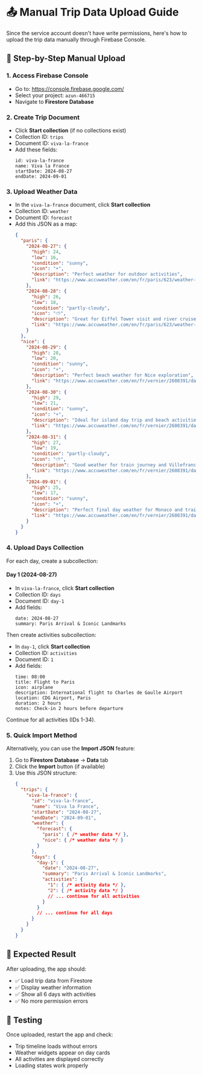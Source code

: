 # 📤 Manual Trip Data Upload Guide

Since the service account doesn't have write permissions, here's how to upload the trip data manually through Firebase Console.

## 🎯 Step-by-Step Manual Upload

### 1. **Access Firebase Console**
- Go to: https://console.firebase.google.com/
- Select your project: `azun-466715`
- Navigate to **Firestore Database**

### 2. **Create Trip Document**
- Click **Start collection** (if no collections exist)
- Collection ID: `trips`
- Document ID: `viva-la-france`
- Add these fields:
  ```
  id: viva-la-france
  name: Viva la France
  startDate: 2024-08-27
  endDate: 2024-09-01
  ```

### 3. **Upload Weather Data**
- In the `viva-la-france` document, click **Start collection**
- Collection ID: `weather`
- Document ID: `forecast`
- Add this JSON as a map:
  ```json
  {
    "paris": {
      "2024-08-27": {
        "high": 24,
        "low": 16,
        "condition": "sunny",
        "icon": "☀️",
        "description": "Perfect weather for outdoor activities",
        "link": "https://www.accuweather.com/en/fr/paris/623/weather-forecast/623?day=28"
      },
      "2024-08-28": {
        "high": 26,
        "low": 18,
        "condition": "partly-cloudy",
        "icon": "⛅",
        "description": "Great for Eiffel Tower visit and river cruise",
        "link": "https://www.accuweather.com/en/fr/paris/623/weather-forecast/623?day=29"
      }
    },
    "nice": {
      "2024-08-29": {
        "high": 28,
        "low": 20,
        "condition": "sunny",
        "icon": "☀️",
        "description": "Perfect beach weather for Nice exploration",
        "link": "https://www.accuweather.com/en/fr/vernier/2608391/daily-weather-forecast/2608391?day=30"
      },
      "2024-08-30": {
        "high": 29,
        "low": 21,
        "condition": "sunny",
        "icon": "☀️",
        "description": "Ideal for island day trip and beach activities",
        "link": "https://www.accuweather.com/en/fr/vernier/2608391/daily-weather-forecast/2608391?day=31"
      },
      "2024-08-31": {
        "high": 27,
        "low": 19,
        "condition": "partly-cloudy",
        "icon": "⛅",
        "description": "Good weather for train journey and Villefranche visit",
        "link": "https://www.accuweather.com/en/fr/vernier/2608391/daily-weather-forecast/2608391?day=32"
      },
      "2024-09-01": {
        "high": 25,
        "low": 17,
        "condition": "sunny",
        "icon": "☀️",
        "description": "Perfect final day weather for Monaco and train back",
        "link": "https://www.accuweather.com/en/fr/vernier/2608391/daily-weather-forecast/2608391?day=33"
      }
    }
  }
  ```

### 4. **Upload Days Collection**
For each day, create a subcollection:

#### **Day 1 (2024-08-27)**
- In `viva-la-france`, click **Start collection**
- Collection ID: `days`
- Document ID: `day-1`
- Add fields:
  ```
  date: 2024-08-27
  summary: Paris Arrival & Iconic Landmarks
  ```

Then create activities subcollection:
- In `day-1`, click **Start collection**
- Collection ID: `activities`
- Document ID: `1`
- Add fields:
  ```
  time: 08:00
  title: Flight to Paris
  icon: airplane
  description: International flight to Charles de Gaulle Airport
  location: CDG Airport, Paris
  duration: 2 hours
  notes: Check-in 2 hours before departure
  ```

Continue for all activities (IDs 1-34).

### 5. **Quick Import Method**
Alternatively, you can use the **Import JSON** feature:

1. Go to **Firestore Database** → **Data** tab
2. Click the **Import** button (if available)
3. Use this JSON structure:
   ```json
   {
     "trips": {
       "viva-la-france": {
         "id": "viva-la-france",
         "name": "Viva la France",
         "startDate": "2024-08-27",
         "endDate": "2024-09-01",
         "weather": {
           "forecast": {
             "paris": { /* weather data */ },
             "nice": { /* weather data */ }
           }
         },
         "days": {
           "day-1": {
             "date": "2024-08-27",
             "summary": "Paris Arrival & Iconic Landmarks",
             "activities": {
               "1": { /* activity data */ },
               "2": { /* activity data */ }
               // ... continue for all activities
             }
           }
           // ... continue for all days
         }
       }
     }
   }
   ```

## 🎯 Expected Result
After uploading, the app should:
- ✅ Load trip data from Firestore
- ✅ Display weather information
- ✅ Show all 6 days with activities
- ✅ No more permission errors

## 📱 Testing
Once uploaded, restart the app and check:
- Trip timeline loads without errors
- Weather widgets appear on day cards
- All activities are displayed correctly
- Loading states work properly 